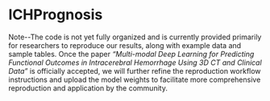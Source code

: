 # ICHPrognosis
Note--The code is not yet fully organized and is currently provided primarily for researchers to reproduce our results, along with example data and sample tables. Once the paper *“Multi-modal Deep Learning for Predicting Functional Outcomes in Intracerebral Hemorrhage Using 3D CT and Clinical Data”* is officially accepted, we will further refine the reproduction workflow instructions and upload the model weights to facilitate more comprehensive reproduction and application by the community.

